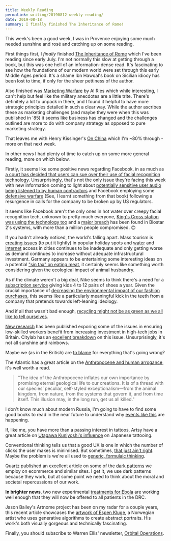 ```yaml
---
title: Weekly Reading
permalink: writing/20190812-weekly-reading/
date: 2019-08-18
summary: I finally finished The Inheritance of Rome!
---
```


This week's been a good week, I was in Provence enjoying some much needed sunshine and rosé and catching up on some reading.

First things first, I *finally* finished [The Inheritance of Rome](https://www.goodreads.com/book/show/7203544-the-inheritance-of-rome) which I've been reading since early July. I'm not normally this slow at getting through a book, but this was one hell of an information-dense read. It's fascinating to see how the foundations of our modern world were set through this early Middle Ages period. It's a shame Ibn Hawqal's book on Sicilian idiocy has been lost to time, if only for the sheer pettiness of the author.

Also finished was [Marketing Warfare](https://www.goodreads.com/book/show/2595.Marketing_Warfare) by Al Ries which while interesting, I can't help but feel like the military anecdotes are a little trite. There's definitely a lot to unpack in there, and I found it helpful to have more strategic principles detailed in such a clear way. While the author ascribes these as marketing challenges (and maybe they were when this was published in '85) it seems like business has changed and the challenges outlined are more to do with company strategy as opposed to pure marketing strategy.

That leaves me with Henry Kissinger's [On China](https://www.goodreads.com/book/show/14799927-on-china) which I'm ~80% through - more on that next week.

In other news I had plenty of time to catch up on some more general reading, more on which below.

Firstly, it seems like some positive news regarding Facebook, in as much as [a court has decided that users can sue over their use of facial recognition technology](https://www.npr.org/2019/08/08/749474600/users-can-sue-facebook-over-facial-recognition-software-court-rules?t=1566139785117). Unsurprisingly, that's not the only issue they're facing this week with new information coming to light about [potentially sensitive user audio being listened to by human contractors](https://www.bloomberg.com/news/articles/2019-08-13/facebook-paid-hundreds-of-contractors-to-transcribe-users-audio) and Facebook employing some [defensive warfare](https://www.nytimes.com/2019/08/12/technology/facebook-antitrust.html) (See, I learnt something from that book) following a resurgence in calls for the company to be broken up by US regulators.

It seems like Facebook aren't the only ones in hot water over creepy facial recognition tech, unknown to pretty much everyone, [King's Cross station was using the technology too](https://www.ft.com/content/42d087fa-bf79-11e9-89e2-41e555e96722) and a [major breach](https://www.theguardian.com/technology/2019/aug/14/major-breach-found-in-biometrics-system-used-by-banks-uk-police-and-defence-firms) has been found in Biostar 2's systems, with more than a million people compromised. 🙃

If you hadn't already noticed, the world's falling apart. Mass tourism is [creating issues](https://www.bloomberg.com/opinion/articles/2019-08-12/tourism-is-overwhelming-the-world-s-top-destinations) (to put it lightly) in popular holiday spots and [water](https://www.citylab.com/environment/2019/08/potable-water-safe-to-drink-cities-global-south-drought-data/595966/) and [internet](https://www.cityandstateny.com/articles/opinion/opinion/why-new-york-city-needs-universal-internet-access.html) access in cities continues to be inadequate and only getting worse as demand continues to increase without adequate infrastructural investment. Germany appears to be entertaining some interesting ideas on a potential ["sin tax" on eating meat](https://www.vox.com/future-perfect/2019/8/11/20798683/meat-sin-tax-climate-change-animal-welfare-germany), it certainly seems like something worth considering given the ecological impact of animal husbandry. 

As if the climate weren't a big deal, Nike seems to think there's a need for a [subscription service](https://edition.cnn.com/2019/08/12/business/nike-sneaker-subscription/index.html) giving kids 4 to 12 pairs of shoes a year. Given the crucial importance of [decreasing the environmental impact of our fashion purchases](https://qz.com/quartzy/1670729/the-importance-of-clothing-resale-to-sustainable-fashion-in-2019/), this seems like a particularly meaningful kick in the teeth from a company that pretends towards left-leaning ideology.

And if all that wasn't bad enough, [recycling might not be as green as we all like to tell ourselves](https://www.theguardian.com/environment/2019/aug/17/plastic-recycling-myth-what-really-happens-your-rubbish).

[New research](https://www.sciencedirect.com/science/article/pii/S0048733319301234#!) has been published exporing some of the issues in ensuring low-skilled workers benefit from increasing investment in high-tech jobs in Britain. Citylab has an [excellent breakdown](https://www.citylab.com/equity/2019/08/technology-employment-multiplier-effect-inequality-research/595291/) on this issue. Unsurprisingly, it's not all sunshine and rainbows.

Maybe we (as in the British) are [to blame](https://foreignpolicy.com/2019/08/13/the-world-is-reaping-the-chaos-the-british-empire-sowed/) for everything that's going wrong?

The Atlantic has a great article on the [Anthropocene and human arrogance](https://www.theatlantic.com/science/archive/2019/08/arrogance-anthropocene/595795/), it's well worth a read.

>"The idea of the Anthropocene inflates our own importance by promising eternal geological life to our creations. It is of a thread with our species’ peculiar, self-styled exceptionalism—from the animal kingdom, from nature, from the systems that govern it, and from time itself. This illusion may, in the long run, get us all killed."

I don't know much about modern Russia, I'm going to have to find some good books to read in the near future to understand why [events like this](https://www.theguardian.com/world/2019/aug/10/thousands-march-in-moscow-disqualification-city-elections) are happening.

If, like me, you have more than a passing interest in tattoos, Artsy have a great article on [Utagawa Kuniyoshi's influence](https://www.artsy.net/article/artsy-editorial-japanese-prints-inspired-tattoo-frenzy) on Japanese tattooing. 

Conventional thinking tells us that a good UX is one in which the number of clicks the user makes is minimised. But sometimes, [that just ain't right](https://uxdesign.cc/why-you-should-forget-about-the-number-of-clicks-b80532475fae). Maybe the problem is we're all used to [generic, formulaic thinking](https://essays.uxdesign.cc/case-study-factory/).

Quartz published an excellent article on some of the [dark patterns](https://qz.com/1657890/this-is-how-shopping-sites-trick-you-for-money-and-info/) we employ on ecommerce and similar sites. I get it, we use dark patterns because they work, but at some point we need to think about the moral and societal repercussions of our work.

**In brighter news**, two new experimental [treatments for Ebola](https://www.nytimes.com/2019/08/12/health/ebola-outbreak-cure.html) are working well enough that they will now be offered to all patients in the DRC.

Jason Bailey's Artnome project has been on my radar for a couple years, this recent article showcases the [artwork of Espen Kluge](https://www.artnome.com/news/2019/7/24/generative-portraiture-of-espen-kluge), a Norwegian artist who uses generative algorithms to create abstract portraits. His work's both visually gorgeous and technically fascinating.

Finally, you should subscribe to Warren Ellis' newsletter, [Orbital Operations](http://orbitaloperations.com/).